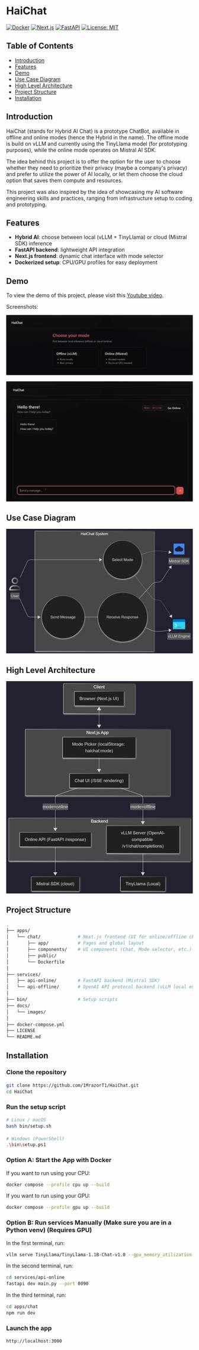 # HaiChat

[![Docker](https://img.shields.io/badge/Docker-Ready-blue)]()
[![Next.js](https://img.shields.io/badge/Frontend-Next.js-black)]()
[![FastAPI](https://img.shields.io/badge/Backend-FastAPI-green)]()
[![License: MIT](https://img.shields.io/badge/License-MIT-yellow.svg)](./LICENSE)


## Table of Contents
- [Introduction](#introduction)
- [Features](#features)
- [Demo](#demo)
- [Use Case Diagram](#use-case-diagram)
- [High Level Architecture](#high-level-architecture)
- [Project Structure](#project-structure)
- [Installation](#installation)


## Introduction

HaiChat (stands for Hybrid AI Chat) is a prototype ChatBot, available in offline and online modes (hence the Hybrid in the name).
The offline mode is build on vLLM and currently using the TinyLlama model (for prototyping purposes), while the online mode operates on Mistral AI SDK.

The idea behind this project is to offer the option for the user to choose whether they need to prioritize their privacy (maybe a company's privacy) and prefer to utilize the power of AI locally, or let them choose the cloud option that saves them compute and resources.

This project was also inspired by the idea of showcasing my AI software engineering skills and practices, ranging from infrastructure setup to coding and prototyping.

## Features

- **Hybrid AI**: choose between local (vLLM + TinyLlama) or cloud (Mistral SDK) inference  
- **FastAPI backend**: lightweight API integration  
- **Next.js frontend**: dynamic chat interface with mode selector  
- **Dockerized setup**: CPU/GPU profiles for easy deployment

## Demo

To view the demo of this project, please visit this <a href = "https://www.youtube.com/watch?v=lV5Juwi_9nU"> Youtube video</a>.

Screenshots:

<p align="center">
  <img src="./docs/images/screenshot_1.png" alt="HaiChat Architecture" height=""/>
</p>

<p align="center">
  <img src="./docs/images/screenshot_2.png" alt="HaiChat Architecture" height=""/>
</p>



## Use Case Diagram

<p align="center">
  <img src="./docs/images/use_case_diagram.png" alt="HaiChat Architecture" height=""/>
</p>

## High Level Architecture

<p align="center">
  <img src="./docs/images/high_level_architecture.png" alt="HaiChat Architecture" height=""/>
</p>

## Project Structure

```bash
.
├── apps/
│   └── chat/              # Next.js frontend (UI for online/offline chat)
│       ├── app/           # Pages and global layout
│       ├── components/    # UI components (Chat, Mode selector, etc.)
│       ├── public/
│       └── Dockerfile
│
├── services/
│   ├── api-online/        # FastAPI backend (Mistral SDK)
│   └── api-offline/       # OpenAI API protocol backend (vLLM local engine)
│
├── bin/                   # Setup scripts
├── docs/                  
│   └── images/
│
├── docker-compose.yml 
├── LICENSE
└── README.md
```

## Installation

### Clone the repository

```bash
git clone https://github.com/1MrazorT1/HaiChat.git
cd HaiChat

```

### Run the setup script

```bash
# Linux / macOS
bash bin/setup.sh

# Windows (PowerShell)
.\bin\setup.ps1

```

### Option A: Start the App with Docker

If you want to run using your CPU:

```bash
docker compose --profile cpu up --build
```

If you want to run using your GPU:

```bash
docker compose --profile gpu up --build
```

### Option B: Run services Manually (Make sure you are in a Python venv) (Requires GPU)

In the first terminal, run:

```bash
vllm serve TinyLlama/TinyLlama-1.1B-Chat-v1.0 --gpu_memory_utilization 0.7 --api_key testingvllm
```

In the second terminal, run:

```bash
cd services/api-online
fastapi dev main.py --port 8090
```

In the third terminal, run:

```bash
cd apps/chat
npm run dev
```

### Launch the app 

```bash
http://localhost:3000
```
